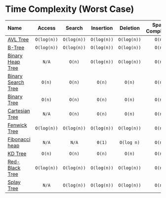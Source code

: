 # Time Complexity	(Worst Case)
| Name      | Access | Search   | Insertion   | Deletion | Space Complexity |
| :---        |    :----:   |    :----: |    :----:   |    :----: | :----: |
| [AVL Tree](https://github.com/sinamna/DSA/tree/master/Data%20Structures/Trees/AVLTree) |  `O(log(n))` | `O(log(n))` | `O(log(n))` | `O(log(n))` | `O(n)` |
| [B-Tree](https://github.com/sinamna/DSA/tree/master/Data%20Structures/Trees/BTree) | `O(log(n))` | `O(log(n))` | `O(log(n))` | `O(log(n))` | `O(n)` |
| [Binary Heap Tree](https://github.com/sinamna/DSA/tree/master/Data%20Structures/Trees/BinaryHeapTree) |  `N/A` | `O(n)` | `O(log(n))` | `O(log(n))` | `O(n)` |
| [Binary Search Tree](https://github.com/sinamna/DSA/tree/master/Data%20Structures/Trees/BinarySearchTree)      | `O(n)`       | `O(n)`   | `O(n)` | `O(n)`| `O(n)` |
| [Binary Tree](https://github.com/sinamna/DSA/tree/master/Data%20Structures/Trees/BinaryTree) | `O(n)` | `O(n)` | `O(n)` | `O(n)` | `O(n)` |
| [Cartesian Tree](https://github.com/sinamna/DSA/tree/master/Data%20Structures/Trees/CartesianTree)   | `N/A`  | `O(n)`      | `O(n)` | `O(n)`| `O(n)`|
| [Fenwick Tree](https://github.com/sinamna/DSA/tree/master/Data%20Structures/Trees/FenwickTree) | `O(log(n))` | `O(log(n))` | `O(log(n))` | `O(log(n))` | `O(n)`|
| [Fibonacci heap](https://github.com/sinamna/DSA/tree/master/Data%20Structures/Trees/FibonacciHeapTree) | `N/A` | `N/A` |  `Θ(1)` | `O(log n)` | `O(n)`|
| [KD Tree](https://github.com/sinamna/DSA/tree/master/Data%20Structures/Trees/K-DTree) |  `O(n)`  | `O(n)`      | `O(n)` | `O(n)`| `O(n)`|
| [Red-Black Tree](https://github.com/sinamna/DSA/tree/master/Data%20Structures/Trees/RedBlackTree)| `O(log(n))` | `O(log(n))` | `O(log(n))` | `O(log(n))` | `O(n)`|
| [Splay Tree](https://github.com/sinamna/DSA/tree/master/Data%20Structures/Trees/SplayTree) |  `N/A` | `O(log(n))` | `O(log(n))` | `O(log(n))` | `O(n)` |
